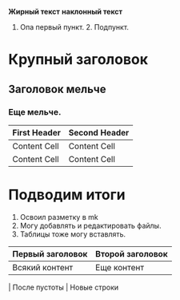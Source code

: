 **Жирный текст**
__наклонный текст__
1. Опа первый пункт.
    2. Подпункт.

# Крупный заголовок
## Заголовок мельче
### Еще мельче.

First Header  | Second Header
------------- | -------------
Content Cell  | Content Cell
Content Cell  | Content Cell
# Подводим итоги

1. Освоил разметку в mk
2. Могу добавлять и редактировать файлы.
3. Таблицы тоже могу вставлять.

Первый заголовок  | Второй заголовок
------------- | -------------
Всякий контент  | Еще контент
  | 
 После пустоты | Новые строки


